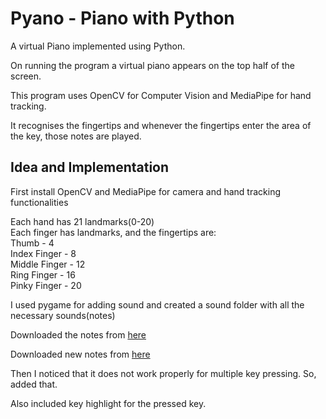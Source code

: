 # Pyano - Piano with Python

A virtual Piano implemented using Python.

On running the program a virtual piano appears on the top half of the screen. 

This program uses OpenCV for Computer Vision and MediaPipe for hand tracking. 

It recognises the fingertips and whenever the fingertips enter the area of the key, those notes are played.

## Idea and Implementation

First install OpenCV and MediaPipe for camera and hand tracking functionalities

Each hand has 21 landmarks(0-20)  
Each finger has landmarks, and the fingertips are:  
Thumb - 4  
Index Finger - 8  
Middle Finger - 12  
Ring Finger - 16  
Pinky Finger - 20  

I used pygame for adding sound and created a sound folder with all the necessary sounds(notes)

Downloaded the notes from [here](https://www.github.com/parisjava/wav-piano-sound)

Downloaded new notes from [here](https://www.github.com/plemaster01/PythonPiano)

Then I noticed that it does not work properly for multiple key pressing. So, added that.

Also included key highlight for the pressed key.
